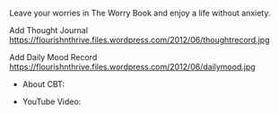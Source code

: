 Leave your worries in The Worry Book and enjoy a life without anxiety.

Add Thought Journal
https://flourishnthrive.files.wordpress.com/2012/06/thoughtrecord.jpg

Add Daily Mood Record
https://flourishnthrive.files.wordpress.com/2012/06/dailymood.jpg

- About CBT:

- YouTube Video: 
